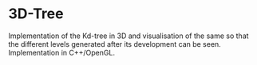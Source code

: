 # 3D-Tree
Implementation of the Kd-tree in 3D and visualisation of the same so that the different levels generated after its development can be seen. Implementation in C++/OpenGL.
